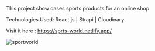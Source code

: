 This project show cases sports products for an online shop

Technologies Used: React.js | Strapi | Cloudinary 

Visit it here : https://sprts-world.netlify.app/

![sportworld](https://user-images.githubusercontent.com/67514352/128604117-9eb1a620-c600-4ffa-9255-8870ae578ffe.PNG)
